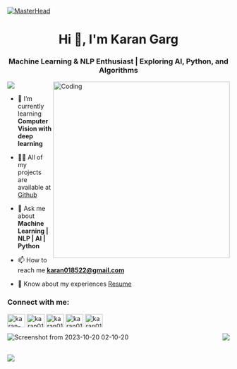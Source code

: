 [![MasterHead](https://user-images.githubusercontent.com/35267447/206916906-9bfb66d9-c419-44c2-908a-4885e610425f.gif)](https://rishavchanda.io)
<h1 align="center">Hi 👋, I'm Karan Garg</h1>
<h3 align="center">Machine Learning & NLP Enthusiast | Exploring AI, Python, and Algorithms</h3>
<img src= "https://user-images.githubusercontent.com/73097560/115834477-dbab4500-a447-11eb-908a-139a6edaec5c.gif">

<img align="right" alt="Coding" width="400" src="https://i.pinimg.com/originals/54/e3/7d/54e37d8074ebcde1d96c77d7b2a7f310.gif">

- 🌱 I’m currently learning **Computer Vision with deep learning**

- 👨‍💻 All of my projects are available at [Github](https://github.com/Karangarg01?tab=repositories)

- 💬 Ask me about **Machine Learning | NLP | AI | Python**

- 📫 How to reach me **karan018522@gmail.com**

- 📄 Know about my experiences [Resume](https://drive.google.com/file/d/1tz17LhQKcDRXrNQ2L6KENHMWex06EgqK/view?usp=drive_link)



<h3 align="left">Connect with me:</h3>
<p align="left">
<a href="https://linkedin.com/in/karan-garg01" target="blank"><img align="center" src="https://raw.githubusercontent.com/rahuldkjain/github-profile-readme-generator/master/src/images/icons/Social/linked-in-alt.svg" alt="karan-garg01" height="30" width="40" /></a>
<a href="https://www.codechef.com/users/karan018522" target="blank"><img align="center" src="https://cdn.jsdelivr.net/npm/simple-icons@3.1.0/icons/codechef.svg" alt="karan018522" height="30" width="40" /></a>
<a href="https://www.hackerrank.com/profile/12216243_Karan" target="blank"><img align="center" src="https://raw.githubusercontent.com/rahuldkjain/github-profile-readme-generator/master/src/images/icons/Social/hackerrank.svg" alt="karan018522" height="30" width="40" /></a>
<a href="https://www.leetcode.com/karan018522" target="blank"><img align="center" src="https://raw.githubusercontent.com/rahuldkjain/github-profile-readme-generator/master/src/images/icons/Social/leet-code.svg" alt="karan018522" height="30" width="40" /></a>
<a href="https://auth.geeksforgeeks.org/user/karan018522" target="blank"><img align="center" src="https://raw.githubusercontent.com/rahuldkjain/github-profile-readme-generator/master/src/images/icons/Social/geeks-for-geeks.svg" alt="karan018522" height="30" width="40" /></a>

</p>
<p>

 ![Screenshot from 2023-10-20 02-10-20](https://github.com/yashsiwach/yashsiwach/assets/112823140/1fe0731d-0d2b-4697-8134-c29c8494f381)
 <a href="https://leetcode.com/karan018522/" target="_blank">
 <img align="right" src='https://leetcard.jacoblin.cool/karan018522?theme=dark&font=STIX%20Two%20Text'>
</a>
</p>
<br>
<img src= "https://user-images.githubusercontent.com/73097560/115834477-dbab4500-a447-11eb-908a-139a6edaec5c.gif">
